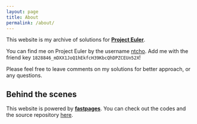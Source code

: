 ```yaml
---
layout: page
title: About
permalink: /about/
---
```


This website is my archive of solutions for **[Project Euler](https://projecteuler.net/)**.

You can find me on Project Euler by the username [ntcho](https://projecteuler.net/progress=ntcho). Add me with the friend key `1828846_mDXX1JoQ1hEkfcH39KbcQhDPZCEUn52X`!

Please feel free to leave comments on my solutions for better approach, or any questions.

## Behind the scenes

This website is powered by **[fastpages](https://github.com/fastai/fastpages)**. You can check out the codes and the source repository [here](https://github.com/ntcho/project_euler).
